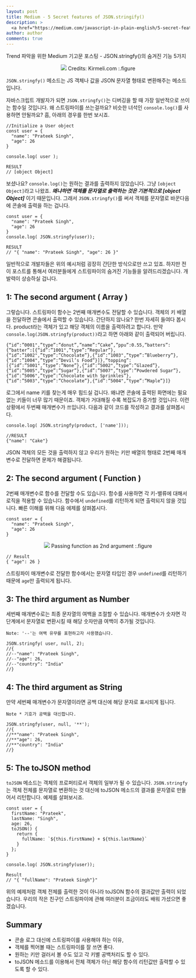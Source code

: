 ```yaml
---
layout: post
title: Medium - 5 Secret features of JSON.stringify()
description: >
  <a href="https://medium.com/javascript-in-plain-english/5-secret-features-of-json-stringify-c699340f9f27"> 원문 - Prateek Singh </a>
author: author
comments: true
---
```


Trend 파악을 위한 Medium 기고문 포스팅 - JSON.stringfy()의 숨겨진 기능 5가지

<center>
<img src="https://miro.medium.com/max/700/1*aQy1TrGzC_n_UC0j9hXBbw.jpeg"/>
Credits: Kirmeli.com
:.figure
</center>

`JSON.stringfy()` 메소드는 JS 객체나 값을 JSON 문자열 형태로 변환해주는 메소드 입니다.

자바스크립트 개발자가 되면 `JSON.stringfy()`는 디버깅을 할 때 가장 일반적으로 쓰이는 함수일 것입니다. 왜 스트링파이를 쓰는걸까요? 비슷한 녀석인 `console.log()`를 사용하면 안될까요? 흠, 아래의 경우를 한번 보시죠.

```
//Initialize a User object
const user = {
  "name": "Prateek Singh",
  "age": 26
}

console.log( user );

RESULT
// [object Object]
```

보셨나요? `console.log()`는 원하는 결과를 출력하지 않았습니다. 그냥 `[object Object]`라고 나왔죠. ***왜냐하면 객체를 문자열로 출력하는 것은 기본적으로 [object Object]*** 이기 때문입니다. 그래서 `JSON.stringfy()`를 써서 객체를 문자열로 바꾼다음에 콘솔에 출력을 하는 겁니다.

```
const user = {
  "name": "Prateek Singh",
  "age": 26
}
console.log( JSON.stringfy(user));

RESULT
// "{ "name": "Prateek Singh", "age": 26 }"
```

일반적으로 개발자들은 위의 예시처럼 굉장히 간단한 방식으로만 쓰고 있죠. 하지만 전 이 포스트를 통해서 여러분들에게 스트링파이의 숨겨진 기능들을 알려드리겠습니다. 개발력이 상승하실 겁니다.

## 1: The second argument ( Array )

그렇습니다. 스트링파이 함수는 2번째 매개변수도 전달할 수 있습니다. 객체의 키 배열을 전달하면 콘솔에서 출력할 수 있습니다. 간단하지 않나요? 한번 자세히 들여다 봅시다. product라는 객체가 있고 해당 객체의 이름을 출력하려고 합니다. 만약 `console.log(JSON.stringfy(product))`라고 하면 아래와 같이 출력되어 버립니다.

```
{“id”:”0001",”type”:”donut”,”name”:”Cake”,”ppu”:0.55,”batters”:{“batter”:[{“id”:”1001",”type”:”Regular”},{“id”:”1002",”type”:”Chocolate”},{“id”:”1003",”type”:”Blueberry”},{“id”:”1004",”type”:”Devil’s Food”}]},”topping”:[{“id”:”5001",”type”:”None”},{“id”:”5002",”type”:”Glazed”},{“id”:”5005",”type”:”Sugar”},{“id”:”5007",”type”:”Powdered Sugar”},{“id”:”5006",”type”:”Chocolate with Sprinkles”},{“id”:”5003",”type”:”Chocolate”},{“id”:”5004",”type”:”Maple”}]}
```
로그에서 name 키를 찾는게 매우 힘드실 겁니다. 왜냐면 콘솔에 출력된 화면에는 필요없는 키들이 너무 많기 때문이죠. 객체가 거대해질 수록 복잡도가 증가할 것입니다. 이런 상황에서 두번째 매개변수가 쓰입니다. 다음과 같이 코드를 작성하고 결과를 살펴봅시다.
```
console.log( JSON.stringfy(product, ['name']));

//RESULT
{"name": "Cake"}
```

JSON 객체의 모든 것을 출력하지 않고 우리가 원하는 키만 배열의 형태로 2번째 매개변수로 전달하면 문제가 해결됩니다.

## 2: The second argument ( Function )

2번째 매개변수로 함수를 전달할 수도 있습니다. 함수를 사용하면 각 키-밸류에 대해서 로직을 적용할 수 있습니다. 함수에서 `undefined`를 리턴하게 되면 출력되지 않을 것입니다. 빠른 이해를 위해 다음 에제를 살펴봅시다.

```
const user = {
  "name": "Prateek Singh",
  "age": 26
}
```

<center>
<img src="https://miro.medium.com/max/350/1*V3EQcCdgRLDish8PkY0s5A.png"/>
Passing function as 2nd argument
:.figure
</center>

```
// Result
{ "age": 26 }
```

스트링파이 매개변수로 전달한 함수에서는 문자열 타입인 경우 `undefined`를 리턴하기 때문에 `age`만 출력되게 됩니다.

## 3: The third argument as Number

세번째 매개변수로는 최종 문자열의 여백을 조절할 수 있습니다. 매개변수가 숫자면 각 단계에서 문자열로 변환시킬 때 해당 숫자만큼 여백이 추가될 것입니다.

```
Note: '--'는 여백 유무를 표현하고자 사용했습니다.

JSON.stringfy( user, null, 2);
//{
//--"name": "Prateek Singh",
//--"age": 26,
//--"country": "India"
//}
```

## 4: The third argument as String

만약 세번째 매개변수가 문자열이라면 공백 대신에 해당 문자로 표시되게 됩니다.

```
Note * 기호가 공백을 대신합니다.

JSON.stringfy(user, null, '**');
//{
//**"name": "Prateek Singh",
//**"age": 26,
//**"country": "India"
//}
```

## 5: The toJSON method

`toJSON` 메소드는 객체의 프로퍼티로서 객체의 일부가 될 수 있습니다. `JSON.stringfy`는 객체 전체를 문자열로 변환하는 것 대신에 toJSON 메소드의 결과를 문자열로 만들어서 리턴합니다. 예제를 살펴보시죠.

```
const user = {
  firstName: "Prateek",
  lastName: "Singh",
  age: 26,
  toJSON() {
    return {
      fullName: `${this.firstName} + ${this.lastName}`
    }
  };
}

console.log( JSON.stringfy(user));

Result
// "{ "fullName": "Prateek Singh"}"
```

위의 예제처럼 객체 전체를 출력한 것이 아니라 toJSON 함수의 결과값만 출력이 되었습니다. 우리의 작은 친구인 스트링파이에 관해 여러분이 조금이라도 배워 가셨으면 좋겠습니다.

## Summary
* 콘솔 로그 대신에 스트링파이를 사용해야 하는 이유,
* 객체를 찍어볼 때는 스트링파이를 잘 쓰면 좋다.
* 원하는 키만 걸러서 볼 수도 있고 각 키별 공백처리도 할 수 있다.
* toJSON 메소드를 이용해서 전체 객체가 아닌 해당 함수의 리턴값만 출력할 수 있도록 할 수 있다.
